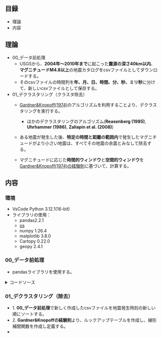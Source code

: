 ## 目録
- 理論
- 内容

## 理論
- 00_データ前処理
	- USGSから、**2004年～2010年まで**に起こった**震源の深さ40km以内**、**マグニチュードM4.8以上**の地震カタログをcsvファイルとしてダウンロードする。
 	- そのcsvファイルの時間列を**年、月、日、時間、分、秒、ミリ秒**に分けて、新しいcsvファイルとして保存する。
- 01_デクラスタリング（クラスタ除去）
 	- [Gardner&Knopoff(1974)](https://doi.org/10.1785/BSSA0640051363)のアルゴリズムを利用することより、デクラスタリングを実行する。
    	- ほかのデクラスタリングのアルゴリズム(**Reasenberg (1985)**, **Uhrhammer (1986)**, **Zaliapin et al. (2008)**)

    - ある地震が発生した後、**特定の時間と距離の範囲内**で発生したマグニチュードがより小さい地震は、すべてその地震の余震とみなして除去する。
    - マグニチュードに応じた**時間的ウィンドウ**と**空間的ウィンドウ**を[Gardner&Knopoff(1974)の経験則](https://doi.org/10.1785/BSSA0640051363)に基づいて、計算する。

## 内容
### 環境
- VsCode Python 3.12.1(16-bit)
- ライブラリの使用：
  - pandas2.2.1
  - [os](https://github.com/YamazakiLabSeminar/DEMETER_Satellite_Data_Analysis/blob/15bf2f1f95f5279023fe3d9d450addb490ac84a1/Reference/os.md)
  - numpy 1.26.4
  - matplotlib 3.8.0
  - Cartopy 0.22.0
  - geopy 2.4.1

### 00_データ前処理
- pandasライブラリを使用する。
<details><summary>コードソース</summary>

```py
import pandas as pd

df = pd.read_csv(r'C:\Users\nzy27\Documents\Github\DEMETER_Satellite_Data_Analysis\Step00_Declustring\Data\Earthquake_catalog\Original\EarthquakeCatalog_Depth40kmbelow_Magnitude4.8above.csv', encoding='cp932')
time_list = pd.to_datetime(df['time'])
output_df = pd.DataFrame({'year':time_list.dt.year,
                          'month':time_list.dt.month,
                          'day':time_list.dt.day,
                          'hour':time_list.dt.hour,
                          'minute':time_list.dt.minute,
                          'second':time_list.dt.second,
                          'microsecond':time_list.dt.microsecond,
                          'latitude':df['latitude'],
                          'longitude':df['longitude'],
                          'magnitude':df['mag'],
                          'depth':df['depth']
                          })
print(output_df)
output_df.to_csv(r'C:\Users\nzy27\Documents\Github\DEMETER_Satellite_Data_Analysis\Step00_Declustring\Data\Earthquake_catalog\Time_seperate\EarthquakeCatalog_Depth40kmbelow_Magnitude4.8above_TimeSeperate.csv', index=False, encoding='utf-8-sig')
```
</details>

### 01_デクラスタリング（除去）
- 1\. **00_データ前処理**で新しく作成したcsvファイルを地震発生時刻の新しい順にソートする。
- 2\. **Gardner&Knopoffの経験則**より、ルックアップテーブルを作成し、線形補間関数を作成し定義する。
- 
